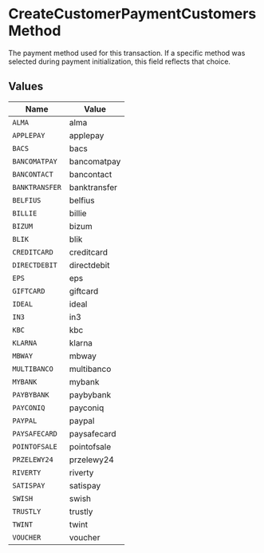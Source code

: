 # CreateCustomerPaymentCustomersMethod

The payment method used for this transaction. If a specific method was selected during payment initialization,
this field reflects that choice.


## Values

| Name           | Value          |
| -------------- | -------------- |
| `ALMA`         | alma           |
| `APPLEPAY`     | applepay       |
| `BACS`         | bacs           |
| `BANCOMATPAY`  | bancomatpay    |
| `BANCONTACT`   | bancontact     |
| `BANKTRANSFER` | banktransfer   |
| `BELFIUS`      | belfius        |
| `BILLIE`       | billie         |
| `BIZUM`        | bizum          |
| `BLIK`         | blik           |
| `CREDITCARD`   | creditcard     |
| `DIRECTDEBIT`  | directdebit    |
| `EPS`          | eps            |
| `GIFTCARD`     | giftcard       |
| `IDEAL`        | ideal          |
| `IN3`          | in3            |
| `KBC`          | kbc            |
| `KLARNA`       | klarna         |
| `MBWAY`        | mbway          |
| `MULTIBANCO`   | multibanco     |
| `MYBANK`       | mybank         |
| `PAYBYBANK`    | paybybank      |
| `PAYCONIQ`     | payconiq       |
| `PAYPAL`       | paypal         |
| `PAYSAFECARD`  | paysafecard    |
| `POINTOFSALE`  | pointofsale    |
| `PRZELEWY24`   | przelewy24     |
| `RIVERTY`      | riverty        |
| `SATISPAY`     | satispay       |
| `SWISH`        | swish          |
| `TRUSTLY`      | trustly        |
| `TWINT`        | twint          |
| `VOUCHER`      | voucher        |